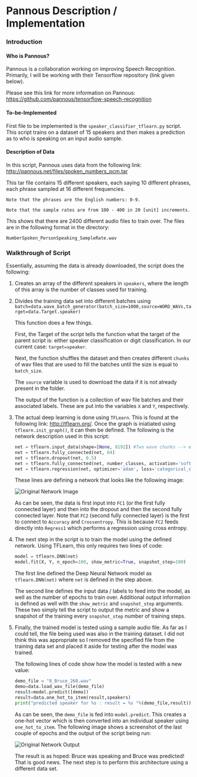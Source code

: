 Pannous Description / Implementation
====================================

### Introduction ###

#### Who is Pannous? ###

Pannous is a collaboration working on improving Speech Recognition. Primarily, I will be working with their Tensorflow repository (link given below).

Please see this link for more information on Pannous: https://github.com/pannous/tensorflow-speech-recognition

#### To-be-Implemented ####

First file to be implemented is the `speaker_classifier_tflearn.py` script. This script trains on a dataset of 15 speakers and then makes a prediction as to who is speaking on an input audio sample.

#### Description of Data ####

In this script, Pannous uses data from the following link: http://pannous.net/files/spoken_numbers_pcm.tar

This tar file contains 15 different speakers, each saying 10 different phrases, each phrase sampled at 16 different frequencies.

    Note that the phrases are the English numbers: 0-9.
    
    Note that the sample rates are from 100 - 400 in 20 [unit] increments.

This shows that there are 2400 different audio files to train over. The files are in the following format in the directory:

    NumberSpoken_PersonSpeaking_SampleRate.wav   

### Walkthrough of Script ###

Essentially, assuming the data is already downloaded, the script does the following:

1. Creates an array of the different speakers in `speakers`, where the length of this array is the number of classes used for training.

2. Divides the training data set into different batches using `batch=data.wave_batch_generator(batch_size=1000,source=WORD_WAVs,target=data.Target.speaker)`

    This function does a few things. 
    
    First, the Target of the script tells the function what the target of the parent script is: either speaker classification or digit classification. In our current case: `target=speaker`.
    
    Next, the function shuffles the dataset and then creates different `chunks` of wav files that are used to fill the batches until the size is equal to `batch_size`. 
    
    The `source` variable is used to download the data if it is not already present in the folder.
    
    The output of the function is a collection of wav file batches and their associated labels. These are put into the variables `X` and `Y`, respectively.

3. The actual deep learning is done using `TFLearn`. This is found at the following link: http://tflearn.org/. Once the graph is iniatiated using `tflearn.init_graph()`, it can then be defined. The following is the network description used in this script:

    ~~~python
    net = tflearn.input_data(shape=[None, 8192]) #Two wave chunks --> each wave at size 4096
    net = tflearn.fully_connected(net, 64)
    net = tflearn.dropout(net, 0.5)
    net = tflearn.fully_connected(net, number_classes, activation='softmax')
    net = tflearn.regression(net, optimizer='adam', loss='categorical_crossentropy')
    ~~~
    
    These lines are defining a network that looks like the following image:
    
    ![Original Network Image](https://github.com/AKBoles/Deep-Learning-Speech-Recognition/blob/master/images/PannousSpeakerClassification.png)
    
    As can be seen, the data is first input into `FC1` (or the first fully connected layer) and then into the dropout and then the second fully connected layer. Note that `FC2` (second fully connected layer) is the first to connect to `Accuracy` and `Crossentropy`. This is because `FC2` feeds directly into `Regress1` which performs a regression using cross entropy.
    
4. The next step in the script is to train the model using the defined network. Using TFLearn, this only requires two lines of code:

    ~~~python
    model = tflearn.DNN(net)
    model.fit(X, Y, n_epoch=100, show_metric=True, snapshot_step=100)
    ~~~
    
    The first line defined the Deep Neural Network model as `tflearn.DNN(net)` where `net` is defined in the step above.
    
    The second line defines the input data / labels to feed into the model, as well as the number of epochs to train over. Additional output information is defined as well with the `show_metric` and `snapshot_step` arguments. These two simply tell the script to output the metric and show a snapshot of the training every `snapshot_step` number of training steps.
    
5. Finally, the trained model is tested using a sample audio file. As far as I could tell, the file being used was also in the training dataset. I did not think this was appropriate so I removed the specified file from the training data set and placed it aside for testing after the model was trained.

    The following lines of code show how the model is tested with a new value:
    
    ~~~python
    demo_file = "8_Bruce_260.wav"
    demo=data.load_wav_file(demo_file)
    result=model.predict([demo])
    result=data.one_hot_to_item(result,speakers)
    print("predicted speaker for %s : result = %s "%(demo_file,result))
    ~~~
    
    As can be seen, the `demo_file` is fed into `model.predict`. This creates a one-hot vector which is then converted into an individual speaker using `one_hot_to_item`. The following image shows a screenshot of the last couple of epochs and the output of the script being run:
    
    ![Original Network Output](https://github.com/AKBoles/Deep-Learning-Speech-Recognition/blob/master/images/PannousSpeakerClassOutput.png)
    
    The result is as hoped: Bruce was speaking and Bruce was predicted! That is good news. The next step is to perform this architecture using a different data set.
